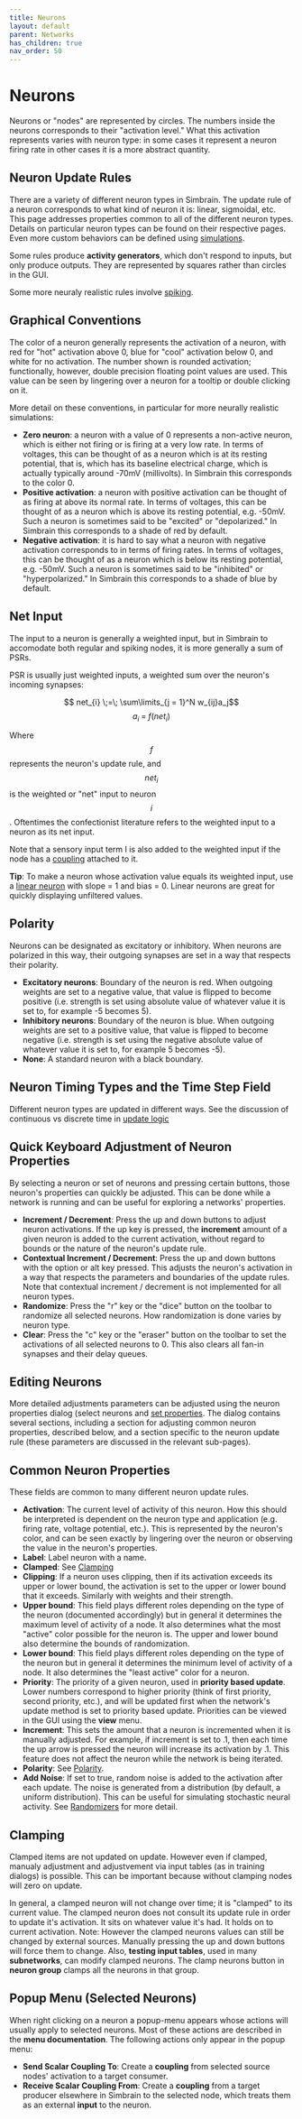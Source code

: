 ```yaml
---
title: Neurons
layout: default
parent: Networks
has_children: true
nav_order: 50
---
```


# Neurons

Neurons or "nodes" are represented by circles. The numbers inside the neurons corresponds to their "activation level." What this activation represents varies with neuron type: in some cases it represent a neuron firing rate in other cases it is a more abstract quantity. 

## Neuron Update Rules 

There are a variety of different neuron types in Simbrain. The update rule of a neuron corresponds to what kind of neuron it is: linear, sigmoidal, etc. This page addresses properties common to all of the different neuron types. Details on particular neuron types can be found on their respective pages. Even more custom behaviors can be defined using [simulations](../../simulations).

Some rules produce **activity generators**, which don't respond to inputs, but only produce outputs. They are represented by squares rather than circles in the GUI.

Some more neuraly realistic rules involve [spiking](../spikingneurons).

## Graphical Conventions

The color of a neuron generally represents the activation of a neuron, with red for "hot" activation above 0, blue for "cool" activation below 0, and white for no activation. The number shown is rounded activation; functionally, however, double precision floating point values are used. This value can be seen by lingering over a neuron for a tooltip or double clicking on it.

More detail on these conventions, in particular for more neurally realistic simulations:

- **Zero neuron**: a neuron with a value of 0 represents a non-active neuron, which is either not firing or is firing at a very low rate. In terms of voltages, this can be thought of as a neuron which is at its resting potential, that is, which has its baseline electrical charge, which is actually typically around -70mV (millivolts). In Simbrain this corresponds to the color 0.
- **Positive activation**: a neuron with positive activation can be thought of as firing at above its normal rate. In terms of voltages, this can be thought of as a neuron which is above its resting potential, e.g. -50mV. Such a neuron is sometimes said to be "excited" or "depolarized." In Simbrain this corresponds to a shade of red by default.
- **Negative activation**: it is hard to say what a neuron with negative activation corresponds to in terms of firing rates. In terms of voltages, this can be thought of as a neuron which is below its resting potential, e.g. -50mV. Such a neuron is sometimes said to be "inhibited" or "hyperpolarized." In Simbrain this corresponds to a shade of blue by default.

## Net Input 

The input to a neuron is generally a weighted input, but in Simbrain to accomodate both regular and spiking nodes, it is more generally a sum of PSRs.

PSR is usually just weighted inputs, a weighted sum over the neuron's incoming synapses:

$$ net_{i} \;=\; \sum\limits_{j = 1}^N w_{ij}a_j$$ $$ a_i \;=\; f(net_{i})$$

Where $$f$$ represents the neuron's update rule, and $$net_{i}$$ is the weighted or "net" input to neuron $$i$$. Oftentimes the confectionist literature refers to the weighted input to a neuron as its net input.

Note that a sensory input term I is also added to the weighted input if the node has a [coupling](../../workspace/couplings) attached to it.

**Tip**: To make a neuron whose activation value equals its weighted input, use a [linear neuron](linear) with slope = 1 and bias = 0. Linear neurons are great for quickly displaying unfiltered values.


## Polarity

Neurons can be designated as excitatory or inhibitory. When neurons are polarized in this way, their outgoing synapses are set in a way that respects their polarity.

- **Excitatory neurons**: Boundary of the neuron is red. When outgoing weights are set to a negative value, that value is flipped to become positive (i.e. strength is set using absolute value of whatever value it is set to, for example -5 becomes 5).
- **Inhibitory neurons**: Boundary of the neuron is blue. When outgoing weights are set to a positive value, that value is flipped to become negative (i.e. strength is set using the negative absolute value of whatever value it is set to, for example 5 becomes -5).
- **None**: A standard neuron with a black boundary.

## Neuron Timing Types and the Time Step Field

Different neuron types are updated in different ways. See the discussion of continuous vs discrete time in [update logic](../updateLogic)

## Quick Keyboard Adjustment of Neuron Properties

By selecting a neuron or set of neurons and pressing certain buttons, those neuron's properties can quickly be adjusted. This can be done while a network is running and can be useful for exploring a networks' properties.

- **Increment / Decrement**: Press the up and down buttons to adjust neuron activations. If the up key is pressed, the **increment** amount of a given neuron is added to the current activation, without regard to bounds or the nature of the neuron's update rule.
- **Contextual Increment / Decrement**: Press the up and down buttons with the option or alt key pressed. This adjusts the neuron's activation in a way that respects the parameters and boundaries of the update rules. Note that contextual increment / decrement is not implemented for all neuron types.
- **Randomize**: Press the "r" key or the "dice" button on the toolbar to randomize all selected neurons. How randomization is done varies by neuron type.
- **Clear**: Press the "c" key or the "eraser" button on the toolbar to set the activations of all selected neurons to 0. This also clears all fan-in synapses and their delay queues.

## Editing Neurons

More detailed adjustments parameters can be adjusted using the neuron properties dialog (select neurons and [set properties](../buildingBasics#setting-properties). The dialog contains several sections, including a section for adjusting common neuron properties, described below, and a section specific to the neuron update rule (these parameters are discussed in the relevant sub-pages).

## Common Neuron Properties

These fields are common to many different neuron update rules.

- **Activation**: The current level of activity of this neuron. How this should be interpreted is dependent on the neuron type and application (e.g. firing rate, voltage potential, etc.). This is represented by the neuron's color, and can be seen exactly by lingering over the neuron or observing the value in the neuron's properties.
- **Label**: Label neuron with a name.
- **Clamped**: See [Clamping](#clamping)
- **Clipping**: If a neuron uses clipping, then if its activation exceeds its upper or lower bound, the activation is set to the upper or lower bound that it exceeds. Similarly with weights and their strength.
- **Upper bound**: This field plays different roles depending on the type of the neuron (documented accordingly) but in general it determines the maximum level of activity of a node. It also determines what the most "active" color possible for the neuron is. The upper and lower bound also determine the bounds of randomization.
- **Lower bound**: This field plays different roles depending on the type of the neuron but in general it determines the minimum level of activity of a node. It also determines the "least active" color for a neuron.
- **Priority**: The priority of a given neuron, used in **priority based update**. Lower numbers correspond to higher priority (think of first priority, second priority, etc.), and will be updated first when the network's update method is set to priority based update. Priorities can be viewed in the GUI using the **view** menu.
- **Increment**: This sets the amount that a neuron is incremented when it is manually adjusted. For example, if increment is set to .1, then each time the up arrow is pressed the neuron will increase its activation by .1. This feature does not affect the neuron while the network is being iterated.
- **Polarity**: See [Polarity](#polarity).
- **Add Noise**: If set to true, random noise is added to the activation after each update. The noise is generated from a distribution (by default, a uniform distribution). This can be useful for simulating stochastic neural activity. See [Randomizers](/docs/utilities/randomizers) for more detail.

## Clamping

Clamped items are not updated on update. However even if clamped, manualy adjustment and adjustvement via input tables (as in training dialogs) is possible. This can be important because without clamping nodes will zero on update. 

In general, a clamped neuron will not change over time; it is "clamped" to its current value. The clamped neuron does not consult its update rule in order to update it's activation. It sits on whatever value it's had. It holds on to current activation. Note: However the clamped neurons values can still be changed by external sources. Manually pressing the up and down buttons will force them to change. Also, **testing input tables**, used in many **subnetworks**, can modify clamped neurons. The clamp neurons button in **neuron group** clamps all the neurons in that group.

## Popup Menu (Selected Neurons)

When right clicking on a neuron a popup-menu appears whose actions will usually apply to selected neurons. Most of these actions are described in the **menu documentation**. The following actions only appear in the popup menu:

- **Send Scalar Coupling To**: Create a **coupling** from selected source nodes' activation to a target consumer.
- **Receive Scalar Coupling From**: Create a **coupling** from a target producer elsewhere in Simbrain to the selected node, which treats them as an external **input** to the neuron.
